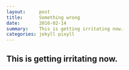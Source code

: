 ```yaml
---
layout:     post
title:      Something wrong
date:       2016-02-14 
summary:    This is getting irritating now. 
categories: jekyll pixyll
---
```

This is getting irritating now. 
---

[^1]: Important information that may distract from the main text can go in footnotes.
